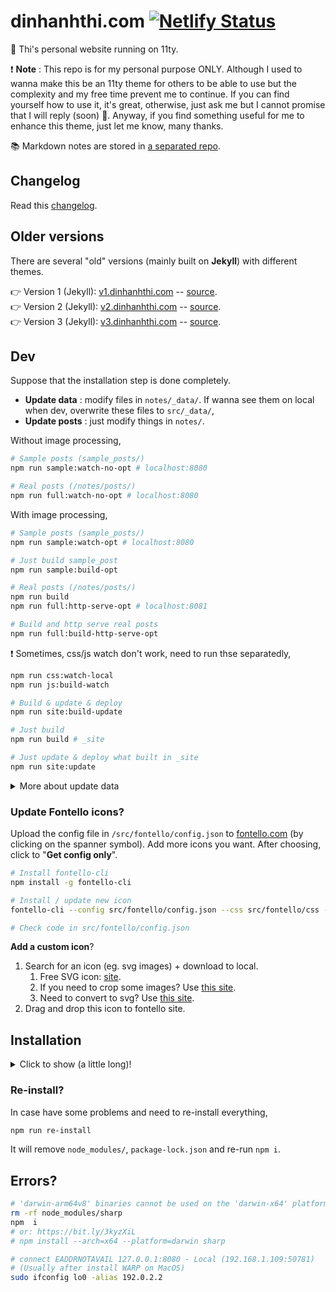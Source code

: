 # dinhanhthi.com [![Netlify Status](https://api.netlify.com/api/v1/badges/ace14869-1b28-471b-ad0f-5f1f7defa382/deploy-status)](https://app.netlify.com/sites/inspiring-goldstine-cfc130/deploys)

👋 Thi's personal website running on 11ty.

❗ **Note** : This repo is for my personal purpose ONLY. Although I used to wanna make this be an 11ty theme for others to be able to use but the complexity and my free time prevent me to continue. If you can find yourself how to use it, it's great, otherwise, just ask me but I cannot promise that I will reply (soon) 🙁. Anyway, if you find something useful for me to enhance this theme, just let me know, many thanks.

📚 Markdown notes are stored in [a separated repo](https://github.com/dinhanhthi/notes).

## Changelog

Read this [changelog](./CHANGELOG.md).

## Older versions

There are several "old" versions (mainly built on **Jekyll**) with different themes.

👉 Version 1 (Jekyll): [v1.dinhanhthi.com](https://v1.dinhanhthi.com) -- [source](https://github.com/dinhanhthi/dinhanhthi.com-v1).<br />
👉 Version 2 (Jekyll): [v2.dinhanhthi.com](https://v2.dinhanhthi.com) -- [source](https://github.com/dinhanhthi/dinhanhthi.com-v2).<br />
👉 Version 3 (Jekyll): [v3.dinhanhthi.com](https://v3.dinhanhthi.com) -- [source](https://github.com/dinhanhthi/dinhanhthi.com-v3).

## Dev

Suppose that the installation step is done completely.

- **Update data** : modify files in `notes/_data/`. If wanna see them on local when dev, overwrite these files to `src/_data/`,
- **Update posts** : just modify things in `notes/`.

Without image processing,

``` bash
# Sample posts (sample_posts/)
npm run sample:watch-no-opt # localhost:8080

# Real posts (/notes/posts/)
npm run full:watch-no-opt # localhost:8080
```

With image processing,

``` bash
# Sample posts (sample_posts/)
npm run sample:watch-opt # localhost:8080

# Just build sample_post
npm run sample:build-opt

# Real posts (/notes/posts/)
npm run build
npm run full:http-serve-opt # localhost:8081

# Build and http serve real posts
npm run full:build-http-serve-opt
```

❗ Sometimes, css/js watch don't work, need to run thse separatedly,

``` bash
npm run css:watch-local
npm run js:build-watch
```

``` bash
# Build & update & deploy
npm run site:build-update

# Just build
npm run build # _site

# Just update & deploy what built in _site
npm run site:update
```

<details><summary>More about update data</summary>

Informations must be duplicated both in `src/_data/` and `notes/_data` : `csp.js`, `env.js`, `googleanalytics.js`, `helpers.js`, `settings.json`. Other words: add something in these files, must add in both places. Other files, just modify in `notes/_data` except that we need some info for the sample theme.
</details>

### Update Fontello icons?

Upload the config file in `/src/fontello/config.json` to [fontello.com](https://fontello.com/) (by clicking on the spanner symbol). Add more icons you want. After choosing, click to "**Get config only**".

```bash
# Install fontello-cli
npm install -g fontello-cli

# Install / update new icon
fontello-cli --config src/fontello/config.json --css src/fontello/css --font src/fontello/font install

# Check code in src/fontello/config.json
```

**Add a custom icon**?

1. Search for an icon (eg. svg images) + download to local.
   1. Free SVG icon: [site](https://uxwing.com/).
   2. If you need to crop some images? Use [this site](https://www.iloveimg.com/crop-image).
   3. Need to convert to svg? Use [this site](https://www.pngtosvg.com/).
2. Drag and drop this icon to fontello site.

## Installation

<details>
<summary>Click to show (a little long)!</summary>

At the first time after cloning,

```bash
# Install nodejs
# https://github.com/nodesource/distributions/blob/master/README.md#installation-instructions

npm i # Run once

sh getting_start.sh # Run once
```

```bash
# Any problem with sharp?
# Try to change the python path to python2
# Best practice: create a python env containing python just for this task!

# In case, python2 installed but it's not currently default
# Choose python version in npm with
npm config set python python2
```

```bash
# Problems with libvips (MacOS??)? => install it first
brew install vips
# Then again,
npm i
```

Dev mode,

```bash
# Install before
sudo npm install http-server -g

# Create \_live & Clone dat.com/\_site
sh getting_started.sh
````

Check section [Dev](#dev) for more.

```bash
# Make a shortcut on the system?
update_dat='cd ~/git/dinhanhthi.com && sh ud_site.sh && cd -1'
```
</details>

### Re-install?

In case have some problems and need to re-install everything,

```bash
npm run re-install
```

It will remove `node_modules/`, `package-lock.json` and re-run `npm i`.

## Errors?

```bash
# 'darwin-arm64v8' binaries cannot be used on the 'darwin-x64' platform
rm -rf node_modules/sharp
npm  i
# or: https://bit.ly/3kyzXiL
# npm install --arch=x64 --platform=darwin sharp
```

```bash
# connect EADDRNOTAVAIL 127.0.0.1:8080 - Local (192.168.1.109:50781)
# (Usually after install WARP on MacOS)
sudo ifconfig lo0 -alias 192.0.2.2
```
